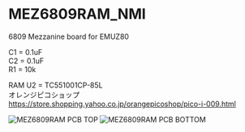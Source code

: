 # MEZ6809RAM_NMI
6809 Mezzanine board for EMUZ80

C1 = 0.1uF  
C2 = 0.1uF  
R1 = 10k

RAM U2 = TC551001CP-85L  
オレンジピコショップ  
https://store.shopping.yahoo.co.jp/orangepicoshop/pico-i-009.html

![MEZ6809RAM PCB TOP](https://github.com/satoshiokue/MEZ6809RAM/blob/main/MEZ6809RAMI_top.jpg)
![MEZ6809RAM PCB BOTTOM](https://github.com/satoshiokue/MEZ6809RAM/blob/main/MEZ6809RAMI_bottom.jpg)
